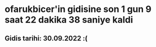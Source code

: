 # ofarukbicer'in gidisine son 1 gun 9 saat 22 dakika 38 saniye kaldi

## Gidis tarihi: 30.09.2022 :(